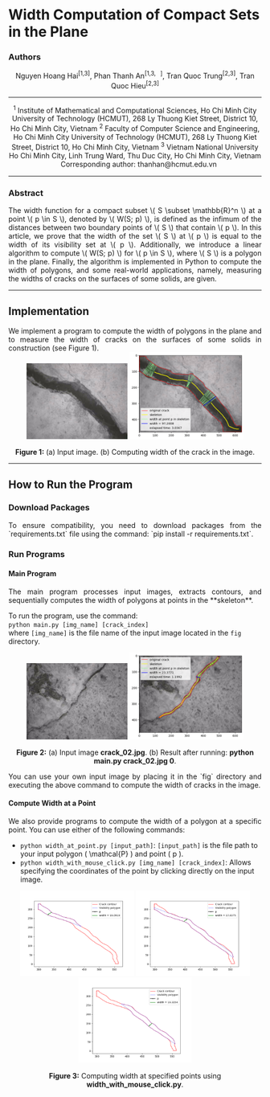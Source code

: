 # Width Computation of Compact Sets in the Plane

### Authors

<div style="text-align: center;">
Nguyen Hoang Hai<sup>[1,3]</sup>,  
Phan Thanh An<sup>[1,3,<span style="font-family: FontAwesome;">&#xf0e0;</span>]</sup>,  
Tran Quoc Trung<sup>[2,3]</sup>,  
Tran Quoc Hieu<sup>[2,3]</sup>  
</div>

---

<div style="text-align: center;">
<sup>1</sup> Institute of Mathematical and Computational Sciences, Ho Chi Minh City University of Technology (HCMUT), 268 Ly Thuong Kiet Street, District 10, Ho Chi Minh City, Vietnam  
<sup>2</sup> Faculty of Computer Science and Engineering, Ho Chi Minh City University of Technology (HCMUT), 268 Ly Thuong Kiet Street, District 10, Ho Chi Minh City, Vietnam  
<sup>3</sup> Vietnam National University Ho Chi Minh City, Linh Trung Ward, Thu Duc City, Ho Chi Minh City, Vietnam  
<span style="font-family: FontAwesome;">&#xf0e0;</span> Corresponding author: thanhan@hcmut.edu.vn  
</div>

---

### Abstract

<div style="text-align: justify;">
The width function for a compact subset \( S \subset \mathbb{R}^n \) at a point \( p \in S \), denoted by \( W(S; p) \), is defined as the infimum of the distances between two boundary points of \( S \) that contain \( p \). In this article, we prove that the width of the set \( S \) at \( p \) is equal to the width of its visibility set at \( p \). Additionally, we introduce a linear algorithm to compute \( W(S; p) \) for \( p \in S \), where \( S \) is a polygon in the plane. Finally, the algorithm is implemented in Python to compute the width of polygons, and some real-world applications, namely, measuring the widths of cracks on the surfaces of some solids, are given.
</div>

---

## Implementation

<div style="text-align: justify;">
We implement a program to compute the width of polygons in the plane and to measure the width of cracks on the surfaces of some solids in construction (see Figure 1).
</div>

<div style="text-align: center;">
    <img src="fig/crack_06.jpg" alt="Screenshot" width="40%"/>
    <img src="output/crack_06_accuracy.png" alt="Screenshot" width="45%">
</div>

<div style="text-align: center;">
    <p><strong>Figure 1:</strong> (a) Input image. (b) Computing width of the crack in the image.</p>
</div>

---

## How to Run the Program

### Download Packages

<div style="text-align: justify;">
To ensure compatibility, you need to download packages from the `requirements.txt` file using the command:  
`pip install -r requirements.txt`.
</div>

### Run Programs

#### Main Program

<div style="text-align: justify;">
The main program processes input images, extracts contours, and sequentially computes the width of polygons at points in the **skeleton**.
</div>

To run the program, use the command:  
`python main.py [img_name] [crack_index]`  
where `[img_name]` is the file name of the input image located in the `fig` directory.

<div style="text-align: center;">
    <img src="fig/crack_02.jpg" alt="crack_02" width="40%">
    <img src="output/crack_02_accuracy.png" alt="crack_02_accuracy" width="45%">
</div>

<div style="text-align: center;">
    <p><strong>Figure 2:</strong> (a) Input image <strong>crack_02.jpg</strong>. (b) Result after running: <strong>python main.py crack_02.jpg 0</strong>.</p>
</div>

<div style="text-align: justify;">
You can use your own input image by placing it in the `fig` directory and executing the above command to compute the width of cracks in the image.
</div>

#### Compute Width at a Point

<div style="text-align: justify;">
We also provide programs to compute the width of a polygon at a specific point. You can use either of the following commands:
</div>

- `python width_at_point.py [input_path]`: `[input_path]` is the file path to your input polygon \( \mathcal{P} \) and point \( p \).  
- `python width_with_mouse_click.py [img_name] [crack_index]`: Allows specifying the coordinates of the point by clicking directly on the input image.

<div style="text-align: center;">
    <img src="output/crack_03_(331.89, 272.94).png" alt="crack_03_(331.89, 272.94)" width="45%">
    <img src="output/crack_03_(403.63, 242.58).png" alt="crack_03_(403.63, 242.58)" width="45%">
    <img src="output/crack_03_(475.36, 140.59).png" alt="crack_03_(475.36, 140.59)" width="45%">
</div>

<div style="text-align: center;">
    <p><strong>Figure 3:</strong> Computing width at specified points using <strong>width_with_mouse_click.py</strong>.</p>
</div>
